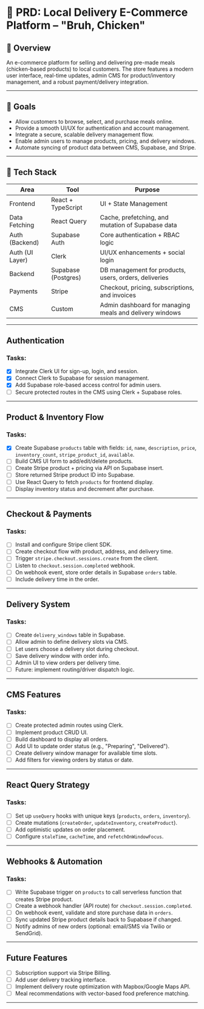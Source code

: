 # 🛒 PRD: Local Delivery E-Commerce Platform – "Bruh, Chicken"

## 📌 Overview

An e-commerce platform for selling and delivering pre-made meals (chicken-based products) to local customers. The store features a modern user interface, real-time updates, admin CMS for product/inventory management, and a robust payment/delivery integration.

---

## 🎯 Goals

- Allow customers to browse, select, and purchase meals online.
- Provide a smooth UI/UX for authentication and account management.
- Integrate a secure, scalable delivery management flow.
- Enable admin users to manage products, pricing, and delivery windows.
- Automate syncing of product data between CMS, Supabase, and Stripe.

---

## 🧩 Tech Stack

| Area            | Tool                | Purpose                                                 |
| --------------- | ------------------- | ------------------------------------------------------- |
| Frontend        | React + TypeScript  | UI + State Management                                   |
| Data Fetching   | React Query         | Cache, prefetching, and mutation of Supabase data       |
| Auth (Backend)  | Supabase Auth       | Core authentication + RBAC logic                        |
| Auth (UI Layer) | Clerk               | UI/UX enhancements + social login                       |
| Backend         | Supabase (Postgres) | DB management for products, users, orders, deliveries   |
| Payments        | Stripe              | Checkout, pricing, subscriptions, and invoices          |
| CMS             | Custom              | Admin dashboard for managing meals and delivery windows |

---

## Authentication

### Tasks:

- [x] Integrate Clerk UI for sign-up, login, and session.
- [x] Connect Clerk to Supabase for session management.
- [x] Add Supabase role-based access control for admin users.
- [ ] Secure protected routes in the CMS using Clerk + Supabase roles.

---

## Product & Inventory Flow

### Tasks:

- [x] Create Supabase `products` table with fields: `id`, `name`, `description`, `price`, `inventory_count`, `stripe_product_id`, `available`.
- [ ] Build CMS UI form to add/edit/delete products.
- [ ] Create Stripe product + pricing via API on Supabase insert.
- [ ] Store returned Stripe product ID into Supabase.
- [ ] Use React Query to fetch `products` for frontend display.
- [ ] Display inventory status and decrement after purchase.

---

## Checkout & Payments

### Tasks:

- [ ] Install and configure Stripe client SDK.
- [ ] Create checkout flow with product, address, and delivery time.
- [ ] Trigger `stripe.checkout.sessions.create` from the client.
- [ ] Listen to `checkout.session.completed` webhook.
- [ ] On webhook event, store order details in Supabase `orders` table.
- [ ] Include delivery time in the order.

---

## Delivery System

### Tasks:

- [ ] Create `delivery_windows` table in Supabase.
- [ ] Allow admin to define delivery slots via CMS.
- [ ] Let users choose a delivery slot during checkout.
- [ ] Save delivery window with order info.
- [ ] Admin UI to view orders per delivery time.
- [ ] Future: implement routing/driver dispatch logic.

---

## CMS Features

### Tasks:

- [ ] Create protected admin routes using Clerk.
- [ ] Implement product CRUD UI.
- [ ] Build dashboard to display all orders.
- [ ] Add UI to update order status (e.g., "Preparing", "Delivered").
- [ ] Create delivery window manager for available time slots.
- [ ] Add filters for viewing orders by status or date.

---

## React Query Strategy

### Tasks:

- [ ] Set up `useQuery` hooks with unique keys (`products`, `orders`, `inventory`).
- [ ] Create mutations (`createOrder`, `updateInventory`, `createProduct`).
- [ ] Add optimistic updates on order placement.
- [ ] Configure `staleTime`, `cacheTime`, and `refetchOnWindowFocus`.

---

## Webhooks & Automation

### Tasks:

- [ ] Write Supabase trigger on `products` to call serverless function that creates Stripe product.
- [ ] Create a webhook handler (API route) for `checkout.session.completed`.
- [ ] On webhook event, validate and store purchase data in `orders`.
- [ ] Sync updated Stripe product details back to Supabase if changed.
- [ ] Notify admins of new orders (optional: email/SMS via Twilio or SendGrid).

---

## Future Features

- [ ] Subscription support via Stripe Billing.
- [ ] Add user delivery tracking interface.
- [ ] Implement delivery route optimization with Mapbox/Google Maps API.
- [ ] Meal recommendations with vector-based food preference matching.

---
